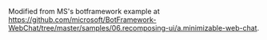 Modified from MS's botframework example at https://github.com/microsoft/BotFramework-WebChat/tree/master/samples/06.recomposing-ui/a.minimizable-web-chat. 

